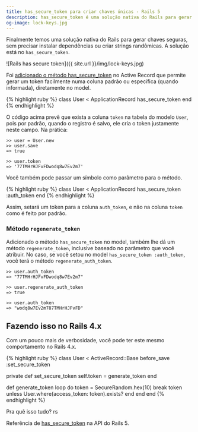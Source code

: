 ```yaml
---
title: has_secure_token para criar chaves únicas - Rails 5
description: has_secure_token é uma solução nativa do Rails para gerar chaves seguras, sem precisar instalar dependências ou criar strings randômicas.
og-image: lock-keys.jpg
---
```


Finalmente temos uma solução nativa do Rails para gerar chaves seguras, sem precisar instalar dependências ou criar strings randômicas. A solução está no `has_secure_token`.

<!--more-->

![Rails has secure token]({{ site.url }}/img/lock-keys.jpg)

Foi [adicionado o método has_secure_token](https://github.com/rails/rails/pull/18217) no Active Record que permite gerar um token facilmente numa coluna padrão ou específica (quando informada), diretamente no model.

{% highlight ruby %}
class User < ApplicationRecord
  has_secure_token
end
{% endhighlight %}

O código acima  prevê que exista a coluna `token` na tabela do modelo `User`, pois por padrão, quando o registro é salvo, ele cria o token justamente neste campo. Na prática:

```
>> user = User.new
>> user.save
=> true

>> user.token
=> '77TMHrHJFvFDwodq8w7Ev2m7'
```

Você também pode passar um símbolo como parâmetro para o método.

{% highlight ruby %}
class User < ApplicationRecord
  has_secure_token :auth_token
end
{% endhighlight %}

Assim, setará um token para a coluna `auth_token`, e não na coluna `token` como é feito por padrão.

### Método `regenerate_token`

Adicionado o método `has_secure_token` no model, também lhe dá um método `regenerate_token`, inclusive baseado no parâmetro que você atribuir. No caso, se você setou no model `has_secure_token :auth_token`, você terá o método `regenerate_auth_token`.

```
>> user.auth_token
=> "77TMHrHJFvFDwodq8w7Ev2m7"

>> user.regenerate_auth_token
=> true

>> user.auth_token
=> "wodq8w7Ev2m787TMHrHJFvFD"
```

## Fazendo isso no Rails 4.x

Com um pouco mais de verbosidade, você pode ter este mesmo comportamento no Rails 4.x.

{% highlight ruby %}
class User < ActiveRecord::Base
  before_save :set_secure_token

  private
  def set_secure_token
    self.token = generate_token
  end

  def generate_token
    loop do
      token = SecureRandom.hex(10)
      break token unless User.where(access_token: token).exists?
    end
  end
end
{% endhighlight %}

Pra quê isso tudo? rs

Referência de [has_secure_token](http://api.rubyonrails.org/classes/ActiveRecord/SecureToken/ClassMethods.html#method-i-has_secure_token) na API do Rails 5.
